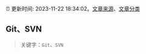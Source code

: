 :alarm_clock: 更新时间: 2023-11-22 18:34:02。[文章来源](/README.md)、[文章分类](/TAGS.md)

## Git、SVN


> 关键字：`Git`、`SVN`



